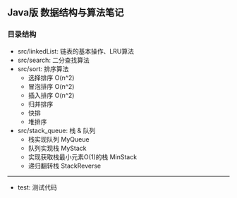 ## Java版 数据结构与算法笔记

### 目录结构
- src/linkedList: 链表的基本操作、LRU算法
- src/search: 二分查找算法
- src/sort: 排序算法
  - 选择排序 O(n^2)
  - 冒泡排序 O(n^2)
  - 插入排序 O(n^2)
  - 归并排序
  - 快排
  - 堆排序
- src/stack_queue: 栈 & 队列
  - 栈实现队列 MyQueue
  - 队列实现栈 MyStack
  - 实现获取栈最小元素O(1)的栈 MinStack
  - 递归翻转栈 StackReverse
----
- test: 测试代码